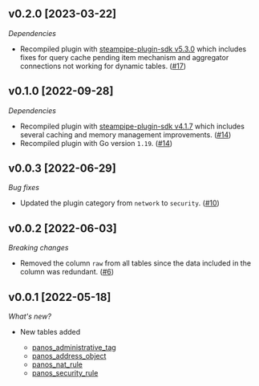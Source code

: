 ## v0.2.0 [2023-03-22]

_Dependencies_

- Recompiled plugin with [steampipe-plugin-sdk v5.3.0](https://github.com/turbot/steampipe-plugin-sdk/blob/main/CHANGELOG.md#v530-2023-03-16) which includes fixes for query cache pending item mechanism and aggregator connections not working for dynamic tables. ([#17](https://github.com/turbot/steampipe-plugin-panos/pull/17))

## v0.1.0 [2022-09-28]

_Dependencies_

- Recompiled plugin with [steampipe-plugin-sdk v4.1.7](https://github.com/turbot/steampipe-plugin-sdk/blob/main/CHANGELOG.md#v417-2022-09-08) which includes several caching and memory management improvements. ([#14](https://github.com/turbot/steampipe-plugin-panos/pull/14))
- Recompiled plugin with Go version `1.19`. ([#14](https://github.com/turbot/steampipe-plugin-panos/pull/14))

## v0.0.3 [2022-06-29]

_Bug fixes_

- Updated the plugin category from `network` to `security`. ([#10](https://github.com/turbot/steampipe-plugin-panos/pull/10))

## v0.0.2 [2022-06-03]

_Breaking changes_

- Removed the column `raw` from all tables since the data included in the column was redundant. ([#6](https://github.com/turbot/steampipe-plugin-panos/pull/6))

## v0.0.1 [2022-05-18]

_What's new?_

- New tables added

  - [panos_administrative_tag](https://hub.steampipe.io/plugins/turbot/panos/tables/panos_administrative_tag)
  - [panos_address_object](https://hub.steampipe.io/plugins/turbot/panos/tables/panos_address_object)
  - [panos_nat_rule](https://hub.steampipe.io/plugins/turbot/panos/tables/panos_nat_rule)
  - [panos_security_rule](https://hub.steampipe.io/plugins/turbot/panos/tables/panos_security_rule)

